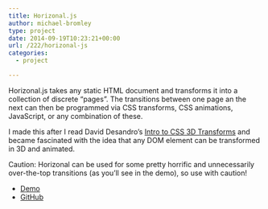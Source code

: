 ```yaml
---
title: Horizonal.js
author: michael-bromley
type: project
date: 2014-09-19T10:23:21+00:00
url: /222/horizonal-js
categories:
  - project

---
```

Horizonal.js takes any static HTML document and transforms it into a collection of discrete &#8220;pages&#8221;. The transitions between one page an the next can then be programmed via CSS transforms, CSS animations, JavaScript, or any combination of these.

I made this after I read David Desandro&#8217;s <a href="http://desandro.github.io/3dtransforms/" target="_blank">Intro to CSS 3D Transforms</a> and became fascinated with the idea that any DOM element can be transformed in 3D and animated.

Caution: Horizonal can be used for some pretty horrific and unnecessarily over-the-top transitions (as you&#8217;ll see in the demo), so use with caution!

<ul class="project-links">
  <li>
    <a class="pure-button" href="http://www.michaelbromley.co.uk/horizonal/demo/" target="_blank">Demo</a>
  </li>
  <li>
    <a class="pure-button" href="https://github.com/michaelbromley/horizonal" target="_blank">GitHub</a>
  </li>
</ul>